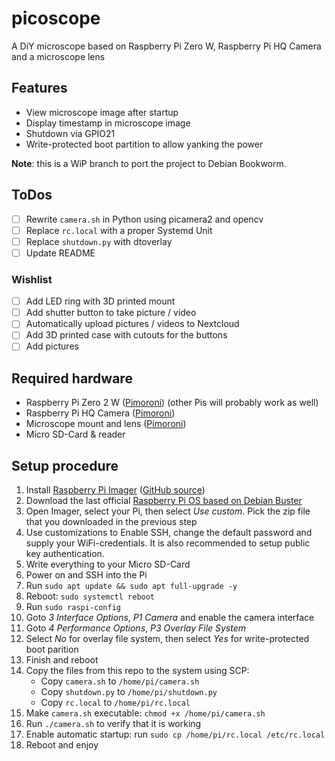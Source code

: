 # picoscope
A DiY microscope based on Raspberry Pi Zero W, Raspberry Pi HQ Camera and a microscope lens

## Features
- View microscope image after startup
- Display timestamp in microscope image
- Shutdown via GPIO21
- Write-protected boot partition to allow yanking the power

**Note**: this is a WiP branch to port the project to Debian Bookworm.

## ToDos

- [ ] Rewrite `camera.sh` in Python using picamera2 and opencv
- [ ] Replace `rc.local` with a proper Systemd Unit
- [ ] Replace `shutdown.py` with dtoverlay
- [ ] Update README

### Wishlist
- [ ] Add LED ring with 3D printed mount
- [ ] Add shutter button to take picture / video
- [ ] Automatically upload pictures / videos to Nextcloud
- [ ] Add 3D printed case with cutouts for the buttons
- [ ] Add pictures

## Required hardware
- Raspberry Pi Zero 2 W ([Pimoroni](https://shop.pimoroni.com/products/raspberry-pi-zero-2-w?variant=39493046075475)) (other Pis will probably work as well)
- Raspberry Pi HQ Camera ([Pimoroni](https://shop.pimoroni.com/products/raspberry-pi-high-quality-camera?variant=31675712241747))
- Microscope mount and lens ([Pimoroni](https://shop.pimoroni.com/products/microscope-stand-with-0-12-1-8x-lens?variant=31885089046611))
- Micro SD-Card & reader

## Setup procedure
1. Install [Raspberry Pi Imager](https://www.raspberrypi.com/software/) ([GitHub source](https://github.com/raspberrypi/rpi-imager))
2. Download the last official [Raspberry Pi OS based on Debian Buster](https://downloads.raspberrypi.org/raspios_lite_armhf/images/raspios_lite_armhf-2021-05-28/)
3. Open Imager, select your Pi, then select _Use custom_. Pick the zip file that you downloaded in the previous step
4. Use customizations to Enable SSH, change the default password and supply your WiFi-credentials. It is also recommended to setup public key authentication.
5. Write everything to your Micro SD-Card
6. Power on and SSH into the Pi
7. Run `sudo apt update && sudo apt full-upgrade -y`
8. Reboot: `sudo systemctl reboot`
9. Run `sudo raspi-config`
10. Goto _3 Interface Options_, _P1 Camera_ and enable the camera interface
11. Goto _4 Performance Options_, _P3 Overlay File System_
12. Select _No_ for overlay file system, then select _Yes_ for write-protected boot parition
13. Finish and reboot
14. Copy the files from this repo to the system using SCP:
    - Copy `camera.sh` to `/home/pi/camera.sh`
    - Copy `shutdown.py` to `/home/pi/shutdown.py`
    - Copy `rc.local` to `/home/pi/rc.local`
15. Make `camera.sh` executable: `chmod +x /home/pi/camera.sh`
16. Run `./camera.sh` to verify that it is working
17. Enable automatic startup: run `sudo cp /home/pi/rc.local /etc/rc.local`
18. Reboot and enjoy